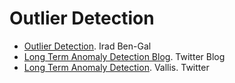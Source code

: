 # Outlier Detection

- [Outlier Detection](http://www.eng.tau.ac.il/~bengal/outlier.pdf). Irad Ben-Gal
- [Long Term Anomaly Detection Blog](https://blog.twitter.com/2015/introducing-practical-and-robust-anomaly-detection-in-a-time-series). Twitter Blog
- [Long Term Anomaly Detection](https://www.usenix.org/system/files/conference/hotcloud14/hotcloud14-vallis.pdf). Vallis. Twitter

